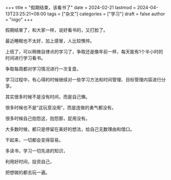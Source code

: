 +++
title = "假期结束，该看书了"
date = 2024-02-21
lastmod = 2024-04-13T23:25:21+08:00
tags = ["杂文"]
categories = ["学习"]
draft = false
author = "nigo"
+++

假期结束了，和大家一样，说好看书的，又打脸了。

最近睡眠也不太好，加上感冒，人比较憔悴。

上班了，可以稍微自律点的学习了，争取还是像年前一样，每天能有1个半小时的时间进行学习看书。

争取每周都对学习情况进行一次复盘，

学习过程中，有心得的时候继续对一些学习方法和时间管理、目标管理内容进行分享。

其实很多时候不是没有时间，而是自己懒。

很多时候也不是“这玩意没用”，而是连做的勇气都没有。

很多时候自己抱怨这，抱怨那，屁用没有。

大多数时候，都只是停留在美好的想法，给自己无数理由和借口。

干起来，一切都会变得容易。

多读书，学习一切先进的知识，

利用好时间，投资自己，

把想做的都去玩一遍。
